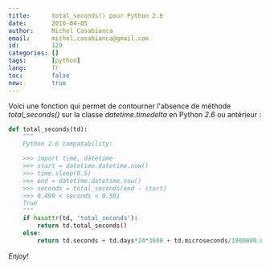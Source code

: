 ```yaml
---
title:      total_seconds() pour Python 2.6
date:       2016-04-05
author:     Michel Casabianca
email:      michel.casabianca@gmail.com
id:         129
categories: []
tags:       [python]
lang:       fr
toc:        false
new:        true
---
```


Voici une fonction qui permet de contourner l'absence de méthode *total_seconds()* sur la classe *datetime.timedelta* en Python *2.6* ou antérieur :

<!--more-->

```python
def total_seconds(td):
    """
    Python 2.6 compatability:

    >>> import time, datetime
    >>> start = datetime.datetime.now()
    >>> time.sleep(0.5)
    >>> end = datetime.datetime.now()
    >>> seconds = total_seconds(end - start)
    >>> 0.499 < seconds < 0.501
    True
    """
    if hasattr(td, 'total_seconds'):
        return td.total_seconds()
    else:
        return td.seconds + td.days*24*3600 + td.microseconds/1000000.0
```

*Enjoy!*
